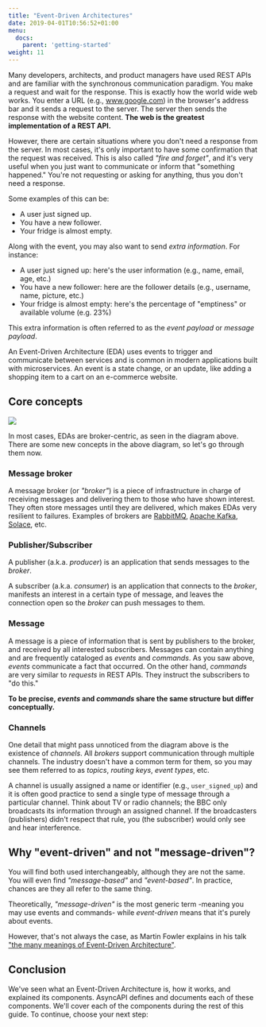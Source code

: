 ```yaml
---
title: "Event-Driven Architectures"
date: 2019-04-01T10:56:52+01:00
menu:
  docs:
    parent: 'getting-started'
weight: 11
---
```


Many developers, architects, and product managers have used REST APIs and are familiar with the synchronous communication paradigm. You make a request and wait for the response. This is exactly how the world wide web works. You enter a URL (e.g., www.google.com) in the browser's address bar and it sends a request to the server. The server then sends the response with the website content. **The web is the greatest implementation of a REST API.**

However, there are certain situations where you don't need a response from the server. In most cases, it's only important to have some confirmation that the request was received. This is also called _"fire and forget"_, and it's very useful when you just want to communicate or inform that "something happened." You're not requesting or asking for anything, thus you don't need a response.  

Some examples of this can be:
* A user just signed up.
* You have a new follower.
* Your fridge is almost empty.

Along with the event, you may also want to send _extra information_. For instance:

* A user just signed up: here's the user information (e.g., name, email, age, etc.)
* You have a new follower: here are the follower details (e.g., username, name, picture, etc.)
* Your fridge is almost empty: here's the percentage of "emptiness" or available volume (e.g. 23%)

This extra information is often referred to as the _event payload_ or _message payload_.

An Event-Driven Architecture (EDA) uses events to trigger and communicate between services and is common in modern applications built with microservices. An event is a state change, or an update, like adding a shopping item to a cart on an e-commerce website.

## Core concepts

![](/img/diagrams/simple-event-driven.png)

In most cases, EDAs are broker-centric, as seen in the diagram above. There are some new concepts in the above diagram, so let's go through them now.

### Message broker

A message broker (or _"broker"_) is a piece of infrastructure in charge of receiving messages and delivering them to those who have shown interest. They often store messages until they are delivered, which makes EDAs very resilient to failures. Examples of brokers are [RabbitMQ](https://rabbitmq.com), [Apache Kafka](http://kafka.apache.org/), [Solace](http://solace.com), etc.

### Publisher/Subscriber

A publisher (a.k.a. _producer_) is an application that sends messages to the _broker_.

A subscriber (a.k.a. _consumer_) is an application that connects to the _broker_, manifests an interest in a certain type of message, and leaves the connection open so the _broker_ can push messages to them.

### Message

A message is a piece of information that is sent by publishers to the broker, and received by all interested subscribers. Messages can contain anything and are frequently cataloged as _events_ and _commands_. As you saw above, _events_ communicate a fact that occurred. On the other hand, _commands_ are very similar to _requests_ in REST APIs. They instruct the subscribers to "do this."

**To be precise, _events_ and _commands_ share the same structure but differ conceptually.**

### Channels

One detail that might pass unnoticed from the diagram above is the existence of _channels_. All _brokers_ support communication through multiple channels. The industry doesn't have a common term for them, so you may see them referred to as _topics_, _routing keys_, _event types_, etc.

A channel is usually assigned a name or identifier (e.g., `user_signed_up`) and it is often good practice to send a single type of message through a particular channel. Think about TV or radio channels; the BBC only broadcasts its information through an assigned channel. If the broadcasters (publishers) didn't respect that rule, you (the subscriber) would only see and hear interference.

## Why "event-driven" and not "message-driven"?

You will find both used interchangeably, although they are not the same. You will even find _"message-based"_ and _"event-based"_. In practice, chances are they all refer to the same thing.

Theoretically, _"message-driven"_ is the most generic term -meaning you may use events and commands- while _event-driven_ means that it's purely about events.

However, that's not always the case, as Martin Fowler explains in his
talk ["the many meanings of Event-Driven Architecture"](https://www.youtube.com/watch?v=STKCRSUsyP0).

## Conclusion

We've seen what an Event-Driven Architecture is, how it works, and explained its components. AsyncAPI defines and documents each of these components. We'll cover each of the components during the rest of this guide. To continue, choose your next step:
